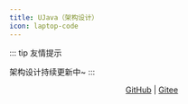 ```yaml
---
title: UJava（架构设计）
icon: laptop-code
---
```


::: tip 友情提示

架构设计持续更新中~
:::

<div align="center">

[GitHub](https://github.com/yangchunjian/ujava) | [Gitee](https://gitee.com/yangchunjian/ujava)

</div>


<!-- @include: ../README.md -->



